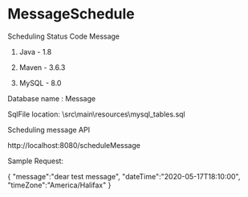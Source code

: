 # MessageSchedule
Scheduling Status Code Message
1. Java - 1.8

2. Maven - 3.6.3

3. MySQL - 8.0

Database name : Message

SqlFile location: \src\main\resources\mysql_tables.sql

Scheduling message API 

http://localhost:8080/scheduleMessage

Sample Request: 

{
	"message":"dear test message",
	"dateTime":"2020-05-17T18:10:00",
	"timeZone":"America/Halifax"
}
